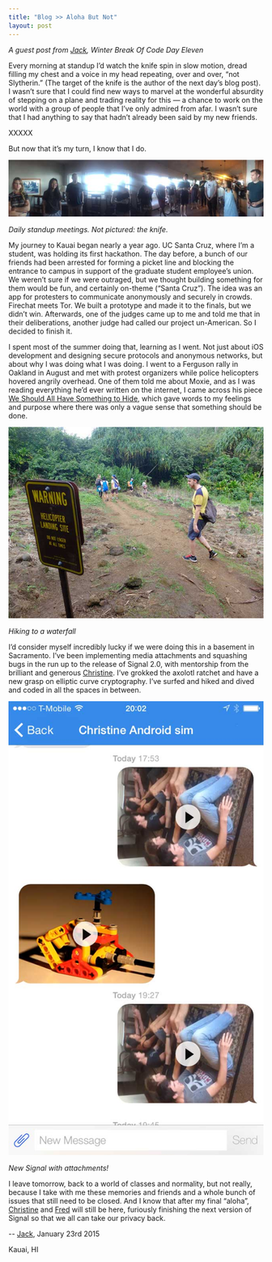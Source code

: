 ```yaml
---
title: "Blog >> Aloha But Not"
layout: post
---
```


*A guest post from [Jack](https://twitter.com/jackflips), Winter Break Of Code Day Eleven*

Every morning at standup I’d watch the knife spin in slow motion, dread filling my chest and
a voice in my head repeating, over and over, “not Slytherin.” (The target of the knife is the
author of the next day’s blog post). I wasn’t sure that I could find new ways to marvel at
the wonderful absurdity of stepping on a plane and trading reality for this — a chance to
work on the world with a group of people that I’ve only admired from afar. I wasn’t sure
that I had anything to say that hadn’t already been said by my new friends.

XXXXX

But now that it’s my turn, I know that I do. 

<img src="/blog/images/wboc-standup.jpg" class="nice" alt="Standup"/>

*Daily standup meetings. Not pictured: the knife.*

My journey to Kauai began nearly a year ago. UC Santa Cruz, where I’m a student, was holding
its first hackathon. The day before, a bunch of our friends had been arrested for forming
a picket line and blocking the entrance to campus in support of the graduate student employee’s
union. We weren’t sure if we were outraged, but we thought building something for them would
be fun, and certainly on-theme (“Santa Cruz”). The idea was an app for protesters to communicate
anonymously and securely in crowds. Firechat meets Tor. We built a prototype and made it to the
finals, but we didn’t win. Afterwards, one of the judges came up to me and told me that in their
deliberations, another judge had called our project un-American. So I decided to finish it.

I spent most of the summer doing that, learning as I went. Not just about iOS development and
designing secure protocols and anonymous networks, but about why I was doing what I was doing.
I went to a Ferguson rally in Oakland in August and met with protest organizers while police
helicopters hovered angrily overhead. One of them told me about Moxie, and as I was reading
everything he’d ever written on the internet, I came across his piece
[We Should All Have Something to Hide](http://www.thoughtcrime.org/blog/we-should-all-have-something-to-hide/),
which gave words to my feelings and purpose where there was only a vague sense that something
should be done. 

<img src="/blog/images/wboc-hike-heli.jpg" class="nice"/>

*Hiking to a waterfall*

I’d consider myself incredibly lucky if we were doing this in a basement in Sacramento. I’ve been
implementing media attachments and squashing bugs in the run up to the release of Signal 2.0,
with mentorship from the brilliant and generous [Christine](https://twitter.com/corbettt). I’ve
grokked the axolotl ratchet and have a new grasp on elliptic curve cryptography. I’ve surfed and
hiked and dived and coded in all the spaces in between.

<img src="/blog/images/wboc-jack-signal.jpg" class="nice"/>

*New Signal with attachments!*

I leave tomorrow, back to a world of classes and normality, but not really, because I take with
me these memories and friends and a whole bunch of issues that still need to be closed.  And I
know that after my final “aloha”, [Christine](https://twitter.com/corbett) and [Fred](https://twitter.com/FredericJacobs)
will still be here, furiously finishing the next version of Signal so that we all can take our privacy back.

-- [Jack](https://twitter.com/jackflips), January 23rd 2015

Kauai, HI
